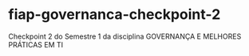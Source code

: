 # fiap-governanca-checkpoint-2
Checkpoint 2 do Semestre 1 da disciplina GOVERNANÇA E MELHORES PRÁTICAS EM TI
